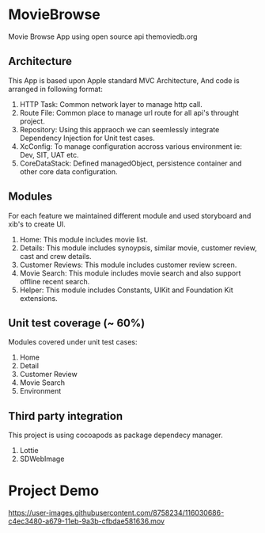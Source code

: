 # MovieBrowse

Movie Browse App using open source api themoviedb.org

## Architecture

This App is based upon Apple standard MVC Architecture, And code is arranged in following format:

1. HTTP Task: Common network layer to manage http call.
2. Route File: Common place to manage url route for all api's throught project.
3. Repository: Using this appraoch we can seemlessly integrate Dependency Injection for Unit test cases.
4. XcConfig: To manage configuration accross various environment ie: Dev, SIT, UAT etc.
5. CoreDataStack: Defined managedObject, persistence container and other core data configuration.


## Modules

For each feature we maintained different module and used storyboard and xib's to create UI.

1. Home: This module includes movie list.
3. Details: This module includes synoypsis, similar movie, customer review, cast and crew details.
4. Customer Reviews: This module includes customer review screen.
5. Movie Search: This module includes movie search and also support offline recent search.
6. Helper: This module includes Constants, UIKit and Foundation Kit extensions.

## Unit test coverage (~ 60%)

Modules covered under unit test cases:
1. Home
2. Detail
3. Customer Review
4. Movie Search
5. Environment

## Third party integration

This project is using cocoapods as package dependecy manager.
1. Lottie
2. SDWebImage

# Project Demo

https://user-images.githubusercontent.com/8758234/116030686-c4ec3480-a679-11eb-9a3b-cfbdae581636.mov





